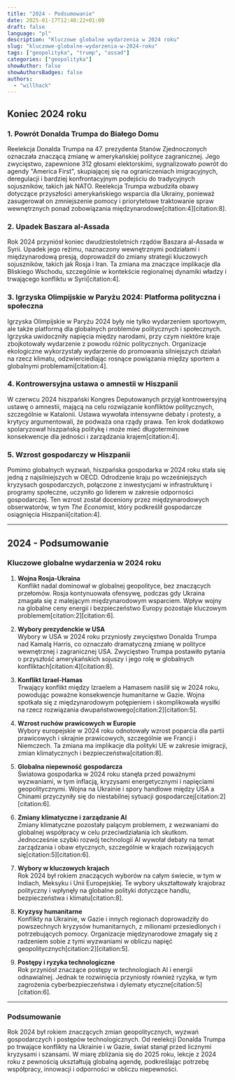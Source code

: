 ```yaml
---
title: "2024 - Podsumowanie"
date: 2025-01-17T12:48:22+01:00
draft: false
language: "pl"
description: "Kluczowe globalne wydarzenia w 2024 roku"
slug: "kluczowe-globalne-wydarzenia-w-2024-roku"
tags: ["geopolityka", "trump", "assad"]
categories: ["geopolityka"]
showAuthor: false
showAuthorsBadges: false
authors:
  - "willhack"
---
```


## Koniec 2024 roku

### 1. Powrót Donalda Trumpa do Białego Domu
Reelekcja Donalda Trumpa na 47. prezydenta Stanów Zjednoczonych oznaczała znaczącą zmianę w amerykańskiej polityce zagranicznej. Jego zwycięstwo, zapewnione 312 głosami elektorskimi, sygnalizowało powrót do agendy "America First", skupiającej się na ograniczeniach imigracyjnych, deregulacji i bardziej konfrontacyjnym podejściu do tradycyjnych sojuszników, takich jak NATO. Reelekcja Trumpa wzbudziła obawy dotyczące przyszłości amerykańskiego wsparcia dla Ukrainy, ponieważ zasugerował on zmniejszenie pomocy i priorytetowe traktowanie spraw wewnętrznych ponad zobowiązania międzynarodowe[citation:4][citation:8].

### 2. Upadek Baszara al-Assada
Rok 2024 przyniósł koniec dwudziestoletnich rządów Baszara al-Assada w Syrii. Upadek jego reżimu, naznaczony wewnętrznymi podziałami i międzynarodową presją, doprowadził do zmiany strategii kluczowych sojuszników, takich jak Rosja i Iran. Ta zmiana ma znaczące implikacje dla Bliskiego Wschodu, szczególnie w kontekście regionalnej dynamiki władzy i trwającego konfliktu w Syrii[citation:4].

### 3. Igrzyska Olimpijskie w Paryżu 2024: Platforma polityczna i społeczna
Igrzyska Olimpijskie w Paryżu 2024 były nie tylko wydarzeniem sportowym, ale także platformą dla globalnych problemów politycznych i społecznych. Igrzyska uwidoczniły napięcia między narodami, przy czym niektóre kraje zbojkotowały wydarzenie z powodu różnic politycznych. Organizacje ekologiczne wykorzystały wydarzenie do promowania silniejszych działań na rzecz klimatu, odzwierciedlając rosnące powiązania między sportem a globalnymi problemami[citation:4].

### 4. Kontrowersyjna ustawa o amnestii w Hiszpanii
W czerwcu 2024 hiszpański Kongres Deputowanych przyjął kontrowersyjną ustawę o amnestii, mającą na celu rozwiązanie konfliktów politycznych, szczególnie w Katalonii. Ustawa wywołała intensywne debaty i protesty, a krytycy argumentowali, że podważa ona rządy prawa. Ten krok dodatkowo spolaryzował hiszpańską politykę i może mieć długoterminowe konsekwencje dla jedności i zarządzania krajem[citation:4].

### 5. Wzrost gospodarczy w Hiszpanii
Pomimo globalnych wyzwań, hiszpańska gospodarka w 2024 roku stała się jedną z najsilniejszych w OECD. Odrodzenie kraju po wcześniejszych kryzysach gospodarczych, połączone z inwestycjami w infrastrukturę i programy społeczne, uczyniło go liderem w zakresie odporności gospodarczej. Ten wzrost został doceniony przez międzynarodowych obserwatorów, w tym *The Economist*, który podkreślił gospodarcze osiągnięcia Hiszpanii[citation:4].

---

## 2024 - Podsumowanie

### Kluczowe globalne wydarzenia w 2024 roku

1. **Wojna Rosja-Ukraina**  
   Konflikt nadal dominował w globalnej geopolityce, bez znaczących przełomów. Rosja kontynuowała ofensywę, podczas gdy Ukraina zmagała się z malejącym międzynarodowym wsparciem. Wpływ wojny na globalne ceny energii i bezpieczeństwo Europy pozostaje kluczowym problemem[citation:2][citation:6].

2. **Wybory prezydenckie w USA**  
   Wybory w USA w 2024 roku przyniosły zwycięstwo Donalda Trumpa nad Kamalą Harris, co oznaczało dramatyczną zmianę w polityce wewnętrznej i zagranicznej USA. Zwycięstwo Trumpa postawiło pytania o przyszłość amerykańskich sojuszy i jego rolę w globalnych konfliktach[citation:4][citation:8].

3. **Konflikt Izrael-Hamas**  
   Trwający konflikt między Izraelem a Hamasem nasilił się w 2024 roku, powodując poważne konsekwencje humanitarne w Gazie. Wojna spotkała się z międzynarodowym potępieniem i skomplikowała wysiłki na rzecz rozwiązania dwupaństwowego[citation:2][citation:5].

4. **Wzrost ruchów prawicowych w Europie**  
   Wybory europejskie w 2024 roku odnotowały wzrost poparcia dla partii prawicowych i skrajnie prawicowych, szczególnie we Francji i Niemczech. Ta zmiana ma implikacje dla polityki UE w zakresie imigracji, zmian klimatycznych i bezpieczeństwa[citation:8].

5. **Globalna niepewność gospodarcza**  
   Światowa gospodarka w 2024 roku stanęła przed poważnymi wyzwaniami, w tym inflacją, kryzysami energetycznymi i napięciami geopolitycznymi. Wojna na Ukrainie i spory handlowe między USA a Chinami przyczyniły się do niestabilnej sytuacji gospodarczej[citation:2][citation:6].

6. **Zmiany klimatyczne i zarządzanie AI**  
   Zmiany klimatyczne pozostały palącym problemem, z wezwaniami do globalnej współpracy w celu przeciwdziałania ich skutkom. Jednocześnie szybki rozwój technologii AI wywołał debaty na temat zarządzania i obaw etycznych, szczególnie w krajach rozwijających się[citation:5][citation:6].

7. **Wybory w kluczowych krajach**  
   Rok 2024 był rokiem znaczących wyborów na całym świecie, w tym w Indiach, Meksyku i Unii Europejskiej. Te wybory ukształtowały krajobraz polityczny i wpłynęły na globalne polityki dotyczące handlu, bezpieczeństwa i klimatu[citation:8].

8. **Kryzysy humanitarne**  
   Konflikty na Ukrainie, w Gazie i innych regionach doprowadziły do powszechnych kryzysów humanitarnych, z milionami przesiedlonych i potrzebujących pomocy. Organizacje międzynarodowe zmagały się z radzeniem sobie z tymi wyzwaniami w obliczu napięć geopolitycznych[citation:2][citation:5].

9. **Postępy i ryzyka technologiczne**  
   Rok przyniósł znaczące postępy w technologiach AI i energii odnawialnej. Jednak te rozwinięcia przyniosły również ryzyka, w tym zagrożenia cyberbezpieczeństwa i dylematy etyczne[citation:5][citation:6].

---

### Podsumowanie
Rok 2024 był rokiem znaczących zmian geopolitycznych, wyzwań gospodarczych i postępów technologicznych. Od reelekcji Donalda Trumpa po trwające konflikty na Ukrainie i w Gazie, świat stanął przed licznymi kryzysami i szansami. W miarę zbliżania się do 2025 roku, lekcje z 2024 roku z pewnością ukształtują globalną agendę, podkreślając potrzebę współpracy, innowacji i odporności w obliczu niepewności.
